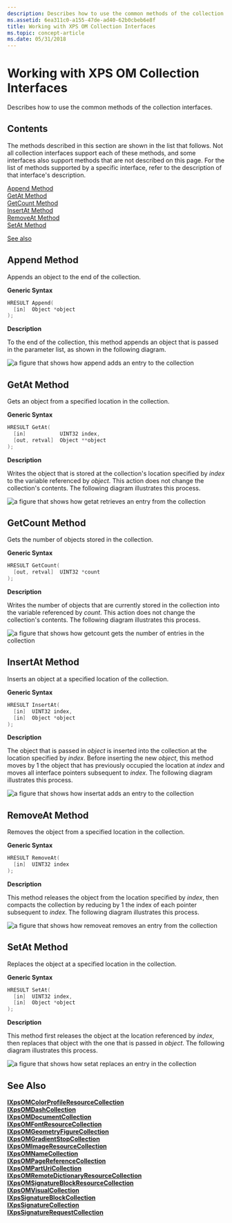 ```yaml
---
description: Describes how to use the common methods of the collection interfaces.
ms.assetid: 6ea311c0-a155-47de-ad40-62b0cbeb6e8f
title: Working with XPS OM Collection Interfaces
ms.topic: concept-article
ms.date: 05/31/2018
---
```


# Working with XPS OM Collection Interfaces

Describes how to use the common methods of the collection interfaces.

## Contents

The methods described in this section are shown in the list that follows. Not all collection interfaces support each of these methods, and some interfaces also support methods that are not described on this page. For the list of methods supported by a specific interface, refer to the description of that interface's description.

<dl>

[Append Method](#append-method)  
[GetAt Method](#getat-method)  
[GetCount Method](#getcount-method)  
[InsertAt Method](#insertat-method)  
[RemoveAt Method](#removeat-method)  
[SetAt Method](#setat-method)  
</dl>

[See also](#see-also)

## Append Method

Appends an object to the end of the collection.

**Generic Syntax**


```C++
HRESULT Append(
  [in]  Object *object
);
```



**Description**

To the end of the collection, this method appends an object that is passed in the parameter list, as shown in the following diagram.

![a figure that shows how append adds an entry to the collection](images/generic-append.png)

## GetAt Method

Gets an object from a specified location in the collection.

**Generic Syntax**


```C++
HRESULT GetAt(
  [in]           UINT32 index,
  [out, retval]  Object **object
);
```



**Description**

Writes the object that is stored at the collection's location specified by *index* to the variable referenced by *object*. This action does not change the collection's contents. The following diagram illustrates this process.

![a figure that shows how getat retrieves an entry from the collection](images/generic-getat.png)

## GetCount Method

Gets the number of objects stored in the collection.

**Generic Syntax**


```C++
HRESULT GetCount(
  [out, retval]  UINT32 *count
);
```



**Description**

Writes the number of objects that are currently stored in the collection into the variable referenced by *count*. This action does not change the collection's contents. The following diagram illustrates this process.

![a figure that shows how getcount gets the number of entries in the collection](images/generic-getcount.png)

## InsertAt Method

Inserts an object at a specified location of the collection.

**Generic Syntax**


```C++
HRESULT InsertAt(
  [in]  UINT32 index,
  [in]  Object *object
);
```



**Description**

The object that is passed in *object* is inserted into the collection at the location specified by *index*. Before inserting the new *object*, this method moves by 1 the object that has previously occupied the location at *index* and moves all interface pointers subsequent to *index*. The following diagram illustrates this process.

![a figure that shows how insertat adds an entry to the collection](images/generic-insertat.png)

## RemoveAt Method

Removes the object from a specified location in the collection.

**Generic Syntax**


```C++
HRESULT RemoveAt(
  [in]  UINT32 index
);
```



**Description**

This method releases the object from the location specified by *index*, then compacts the collection by reducing by 1 the index of each pointer subsequent to *index*. The following diagram illustrates this process.

![a figure that shows how removeat removes an entry from the collection](images/generic-removeat.png)

## SetAt Method

Replaces the object at a specified location in the collection.

**Generic Syntax**


```C++
HRESULT SetAt(
  [in]  UINT32 index,
  [in]  Object *object
);
```



**Description**

This method first releases the object at the location referenced by *index*, then replaces that object with the one that is passed in *object*. The following diagram illustrates this process.

![a figure that shows how setat replaces an entry in the collection](images/generic-setat.png)

## See Also

<dl>

[**IXpsOMColorProfileResourceCollection**](/windows/desktop/api/xpsobjectmodel/nn-xpsobjectmodel-ixpsomcolorprofileresourcecollection)  
[**IXpsOMDashCollection**](/windows/desktop/api/xpsobjectmodel/nn-xpsobjectmodel-ixpsomdashcollection)  
[**IXpsOMDocumentCollection**](/windows/desktop/api/xpsobjectmodel/nn-xpsobjectmodel-ixpsomdocumentcollection)  
[**IXpsOMFontResourceCollection**](/windows/desktop/api/xpsobjectmodel/nn-xpsobjectmodel-ixpsomfontresourcecollection)  
[**IXpsOMGeometryFigureCollection**](/windows/desktop/api/xpsobjectmodel/nn-xpsobjectmodel-ixpsomgeometryfigurecollection)  
[**IXpsOMGradientStopCollection**](/windows/desktop/api/xpsobjectmodel/nn-xpsobjectmodel-ixpsomgradientstopcollection)  
[**IXpsOMImageResourceCollection**](/windows/desktop/api/xpsobjectmodel/nn-xpsobjectmodel-ixpsomimageresourcecollection)  
[**IXpsOMNameCollection**](/windows/desktop/api/xpsobjectmodel/nn-xpsobjectmodel-ixpsomnamecollection)  
[**IXpsOMPageReferenceCollection**](/windows/desktop/api/xpsobjectmodel/nn-xpsobjectmodel-ixpsompagereferencecollection)  
[**IXpsOMPartUriCollection**](/windows/desktop/api/xpsobjectmodel/nn-xpsobjectmodel-ixpsomparturicollection)  
[**IXpsOMRemoteDictionaryResourceCollection**](/windows/desktop/api/xpsobjectmodel/nn-xpsobjectmodel-ixpsomremotedictionaryresourcecollection)  
[**IXpsOMSignatureBlockResourceCollection**](/windows/desktop/api/xpsobjectmodel/nn-xpsobjectmodel-ixpsomsignatureblockresourcecollection)  
[**IXpsOMVisualCollection**](/windows/desktop/api/xpsobjectmodel/nn-xpsobjectmodel-ixpsomvisualcollection)  
[**IXpsSignatureBlockCollection**](/windows/desktop/api/xpsdigitalsignature/nn-xpsdigitalsignature-ixpssignatureblockcollection)  
[**IXpsSignatureCollection**](/windows/desktop/api/xpsdigitalsignature/nn-xpsdigitalsignature-ixpssignaturecollection)  
[**IXpsSignatureRequestCollection**](/windows/desktop/api/xpsdigitalsignature/nn-xpsdigitalsignature-ixpssignaturerequestcollection)  
</dl>

 

 



